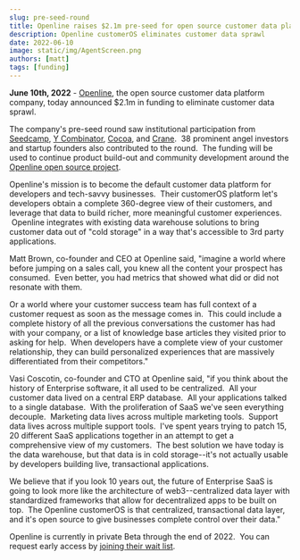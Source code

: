```yaml
---
slug: pre-seed-round
title: Openline raises $2.1m pre-seed for open source customer data platform
description: Openline customerOS eliminates customer data sprawl
date: 2022-06-10
image: static/img/AgentScreen.png
authors: [matt]
tags: [funding]
---
```


**June 10th, 2022** - [Openline](/), the open source customer data platform company, today announced $2.1m in funding to eliminate customer data sprawl. 

The company's pre-seed round saw institutional participation from [Seedcamp](https://seedcamp.com/), [Y Combinator](https://www.ycombinator.com/), [Cocoa](https://www.cocoa.vc/), and [Crane](https://crane.vc/).  38 prominent angel investors and startup founders also contributed to the round.  The funding will be used to continue product build-out and community development around the [Openline open source project](https://github.com/openline-ai).

<!--truncate-->

Openline's mission is to become the default customer data platform for developers and tech-savvy businesses.  Their customerOS platform let's developers obtain a complete 360-degree view of their customers, and leverage that data to build richer, more meaningful customer experiences.  Openline integrates with existing data warehouse solutions to bring customer data out of "cold storage" in a way that's accessible to 3rd party applications.

Matt Brown, co-founder and CEO at Openline said, "imagine a world where before jumping on a sales call, you knew all the content your prospect has consumed.  Even better, you had metrics that showed what did or did not resonate with them.

Or a world where your customer success team has full context of a customer request as soon as the message comes in.  This could include a complete history of all the previous conversations the customer has had with your company, or a list of knowledge base articles they visited prior to asking for help.  When developers have a complete view of your customer relationship, they can build personalized experiences that are massively differentiated from their competitors."

Vasi Coscotin, co-founder and CTO at Openline said, "if you think about the history of Enterprise software, it all used to be centralized.  All your customer data lived on a central ERP database.  All your applications talked to a single database.  With the proliferation of SaaS we've seen everything decouple.  Marketing data lives across multiple marketing tools.  Support data lives across multiple support tools.  I've spent years trying to patch 15, 20 different SaaS applications together in an attempt to get a comprehensive view of my customers.  The best solution we have today is the data warehouse, but that data is in cold storage--it's not actually usable by developers building live, transactional applications.

We believe that if you look 10 years out, the future of Enterprise SaaS is going to look more like the architecture of web3--centralized data layer with standardized frameworks that allow for decentralized apps to be built on top.  The Openline customerOS is that centralized, transactional data layer, and it's open source to give businesses complete control over their data."

Openline is currently in private Beta through the end of 2022\.  You can request early access by [joining their wait list](/).